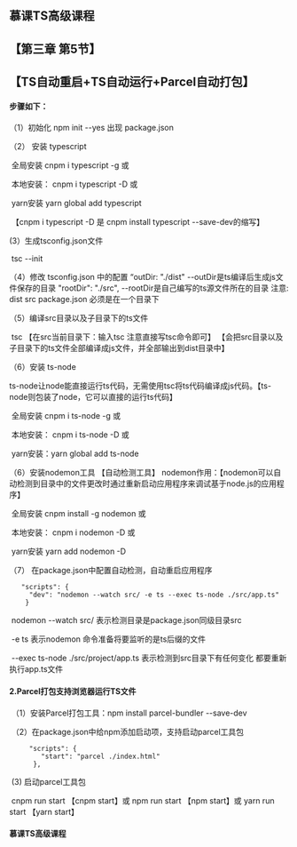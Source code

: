 ## 慕课TS高级课程

## 	 【第三章  第5节】

## 	 		 【TS自动重启+TS自动运行+Parcel自动打包】    

####   步骤如下：

（1）初始化 npm init --yes 出现 package.json

（2） 安装 typescript

​			全局安装 cnpm i typescript -g     或

​			本地安装： cnpm i typescript -D   或

​		    yarn安装 yarn global   add typescript 

​		 【cnpm i typescript -D 是 cnpm install typescript --save-dev的缩写】

  (3）生成tsconfig.json文件  

​			 tsc --init  

 （4）修改 tsconfig.json 中的配置
   		 “outDir:  "./dist"     --outDir是ts编译后生成js文件保存的目录
    		"rootDir": "./src", --rootDir是自己编写的ts源文件所在的目录
   		注意: dist src package.json 必须是在一个目录下

（5）编译src目录以及子目录下的ts文件

​			tsc 【在src当前目录下：输入tsc   注意直接写tsc命令即可】
 		  【会把src目录以及子目录下的ts文件全部编译成js文件，并全部输出到dist目录中】

（6）安装 ts-node

​		 	 ts-node让node能直接运行ts代码，无需使用tsc将ts代码编译成js代码。【ts-node则包装了node，它可以直接的运行ts代码】

​			全局安装     cnpm i ts-node -g     或

​			本地安装： cnpm i ts-node -D   或

​		    yarn安装：yarn global   add ts-node 

  （6）安装nodemon工具 【自动检测工具】
  		 nodemon作用：【nodemon可以自动检测到目录中的文件更改时通过重新启动应用程序来调试基于node.js的应用程序】

​		    全局安装  cnpm install -g nodemon     或

​			本地安装： cnpm i nodemon  -D  或

​		    yarn安装    yarn add nodemon  -D   

 （7） 在package.json中配置自动检测，自动重启应用程序

	   "scripts": {
		 "dev": "nodemon --watch src/ -e ts --exec ts-node ./src/app.ts"
	    }
​		  nodemon --watch src/  表示检测目录是package.json同级目录src

​		 -e ts   表示nodemon 命令准备将要监听的是ts后缀的文件

​		 --exec ts-node ./src/project/app.ts 表示检测到src目录下有任何变化 都要重新执行app.ts文件



#### 2.Parcel打包支持浏览器运行TS文件

​		（1）安装Parcel打包工具：npm install parcel-bundler --save-dev

​		（2）在package.json中给npm添加启动项，支持启动parcel工具包

	     "scripts": {
	        "start": "parcel ./index.html"
	      },

​		  (3)  启动parcel工具包

​				cnpm run start  【cnpm start】或  npm  run start  【npm start】或 yarn run start 【yarn start】

#### 慕课TS高级课程


##### 

####  	

​		 


​	         






